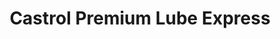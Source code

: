---
title: "Castrol Premium Lube Express"
url: /carlsbad/castrol-premium-lube-express/
shop: Autowerkstatt
---